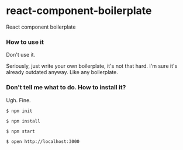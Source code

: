 # react-component-boilerplate

React component boilerplate

### How to use it

Don't use it.

Seriously, just write your own boilerplate, it's not that hard.
I'm sure it's already outdated anyway. Like any boilerplate.

### Don't tell me what to do. How to install it?

Ugh. Fine.

```
$ npm init

$ npm install

$ npm start

$ open http://localhost:3000
```
